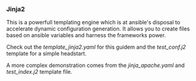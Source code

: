 ### Jinja2

This is a powerfull templating engine which is at ansible's disposal to accelerate dynamic configuration generation.
It allows you to create files based on ansible variables and harness the frameworks power.

Check out the *template_jinja2.yaml* for this guidem and the *test_conf.j2* template for a simple headstart.

A more complex demonstration comes from the *jinja_apache.yaml* and *test_index.j2* template file.